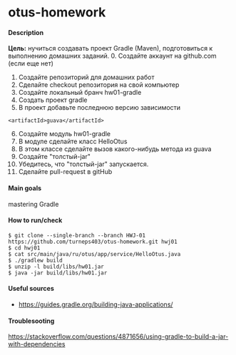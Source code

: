 # otus-homework
#### Description
**Цель:** нучиться создавать проект Gradle (Maven), подготовиться к выполнению домашних заданий.
0. Создайте аккаунт на github.com (если еще нет)
1. Создайте репозиторий для домашних работ
2. Сделайте checkout репозитория на свой компьютер
3. Создайте локальный бранч hw01-gradle
4. Создать проект gradle
5. В проект добавьте последнюю версию зависимости
```<groupId>com.google.guava</groupId>
<artifactId>guava</artifactId>
```
6. Создайте модуль hw01-gradle
7. В модуле сделайте класс HelloOtus
8. В этом классе сделайте вызов какого-нибудь метода из guava
9. Создайте "толстый-jar"
10. Убедитесь, что "толстый-jar" запускается.
11. Сделайте pull-request в gitHub

#### Main goals
mastering Gradle

#### How to run/check
```
$ git clone --single-branch --branch HWJ-01 https://github.com/turneps403/otus-homework.git hwj01
$ cd hwj01
$ cat src/main/java/ru/otus/app/service/HelloOtus.java
$ ./gradlew build
$ unzip -l build/libs/hw01.jar
$ java -jar build/libs/hw01.jar
```

#### Useful sources
* https://guides.gradle.org/building-java-applications/

#### Troublesooting
https://stackoverflow.com/questions/4871656/using-gradle-to-build-a-jar-with-dependencies